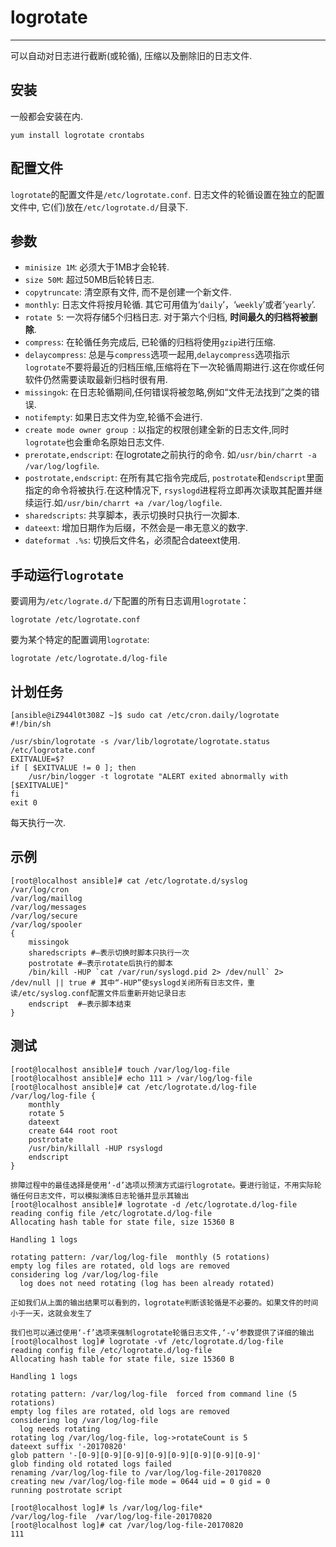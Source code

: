 # logrotate

---

可以自动对日志进行截断(或轮循), 压缩以及删除旧的日志文件.

## 安装

一般都会安装在内.

```shell
yum install logrotate crontabs 
```

## 配置文件

`logrotate`的配置文件是`/etc/logrotate.conf`. 日志文件的轮循设置在独立的配置文件中, 它(们)放在`/etc/logrotate.d/`目录下.

## 参数

* `minisize 1M`: 必须大于1MB才会轮转.
* `size 50M`: 超过50MB后轮转日志.
* `copytruncate`: 清空原有文件, 而不是创建一个新文件.
* `monthly`: 日志文件将按月轮循. 其它可用值为‘`daily`’，‘`weekly`’或者‘`yearly`’.
* `rotate 5`:  一次将存储5个归档日志. 对于第六个归档, **时间最久的归档将被删除**.
* `compress`: 在轮循任务完成后, 已轮循的归档将使用`gzip`进行压缩.
* `delaycompress`: 总是与`compress`选项一起用,`delaycompress`选项指示`logrotate`不要将最近的归档压缩,压缩将在下一次轮循周期进行.这在你或任何软件仍然需要读取最新归档时很有用.
* `missingok`: 在日志轮循期间,任何错误将被忽略,例如“文件无法找到”之类的错误.
* `notifempty`: 如果日志文件为空,轮循不会进行. 
* `create mode owner group `:  以指定的权限创建全新的日志文件,同时`logrotate`也会重命名原始日志文件.
* `prerotate,endscript`: 在logrotate之前执行的命令. 如`/usr/bin/charrt -a /var/log/logfile`.
* `postrotate,endscript`: 在所有其它指令完成后, `postrotate`和`endscript`里面指定的命令将被执行.在这种情况下, `rsyslogd`进程将立即再次读取其配置并继续运行.如`/usr/bin/charrt +a /var/log/logfile`.
* `sharedscripts`: 共享脚本，表示切换时只执行一次脚本.
* `dateext`: 增加日期作为后缀，不然会是一串无意义的数字.
* `dateformat .%s`: 切换后文件名，必须配合dateext使用.

## 手动运行`logrotate`

要调用为`/etc/lograte.d/`下配置的所有日志调用`logrotate`：

```shell
logrotate /etc/logrotate.conf 
```

要为某个特定的配置调用`logrotate`:

```shell
logrotate /etc/logrotate.d/log-file 
```

## 计划任务

```shell
[ansible@iZ944l0t308Z ~]$ sudo cat /etc/cron.daily/logrotate
#!/bin/sh

/usr/sbin/logrotate -s /var/lib/logrotate/logrotate.status /etc/logrotate.conf
EXITVALUE=$?
if [ $EXITVALUE != 0 ]; then
    /usr/bin/logger -t logrotate "ALERT exited abnormally with [$EXITVALUE]"
fi
exit 0
```

每天执行一次.

## 示例

```shell
[root@localhost ansible]# cat /etc/logrotate.d/syslog
/var/log/cron
/var/log/maillog
/var/log/messages
/var/log/secure
/var/log/spooler
{
    missingok
    sharedscripts #–表示切换时脚本只执行一次
    postrotate #–表示rotate后执行的脚本
	/bin/kill -HUP `cat /var/run/syslogd.pid 2> /dev/null` 2> /dev/null || true # 其中“-HUP”使syslogd关闭所有日志文件，重读/etc/syslog.conf配置文件后重新开始记录日志
    endscript  #–表示脚本结束
}
```

## 测试

```shel
[root@localhost ansible]# touch /var/log/log-file
[root@localhost ansible]# echo 111 > /var/log/log-file 
[root@localhost ansible]# cat /etc/logrotate.d/log-file
/var/log/log-file {
	monthly
	rotate 5
	dateext
	create 644 root root
	postrotate
	/usr/bin/killall -HUP rsyslogd
	endscript
}

排障过程中的最佳选择是使用‘-d’选项以预演方式运行logrotate。要进行验证，不用实际轮循任何日志文件，可以模拟演练日志轮循并显示其输出
[root@localhost ansible]# logrotate -d /etc/logrotate.d/log-file
reading config file /etc/logrotate.d/log-file
Allocating hash table for state file, size 15360 B

Handling 1 logs

rotating pattern: /var/log/log-file  monthly (5 rotations)
empty log files are rotated, old logs are removed
considering log /var/log/log-file
  log does not need rotating (log has been already rotated)
  
正如我们从上面的输出结果可以看到的，logrotate判断该轮循是不必要的。如果文件的时间小于一天，这就会发生了

我们也可以通过使用‘-f’选项来强制logrotate轮循日志文件,‘-v’参数提供了详细的输出
[root@localhost log]# logrotate -vf /etc/logrotate.d/log-file
reading config file /etc/logrotate.d/log-file
Allocating hash table for state file, size 15360 B

Handling 1 logs

rotating pattern: /var/log/log-file  forced from command line (5 rotations)
empty log files are rotated, old logs are removed
considering log /var/log/log-file
  log needs rotating
rotating log /var/log/log-file, log->rotateCount is 5
dateext suffix '-20170820'
glob pattern '-[0-9][0-9][0-9][0-9][0-9][0-9][0-9][0-9]'
glob finding old rotated logs failed
renaming /var/log/log-file to /var/log/log-file-20170820
creating new /var/log/log-file mode = 0644 uid = 0 gid = 0
running postrotate script

[root@localhost log]# ls /var/log/log-file*
/var/log/log-file  /var/log/log-file-20170820
[root@localhost log]# cat /var/log/log-file-20170820
111
```
